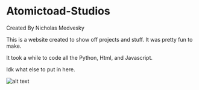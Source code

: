 # Atomictoad-Studios
Created By Nicholas Medvesky

This is a website created to show off projects and stuff. It was pretty fun to make.

It took a while to code all the Python, Html, and Javascript.

Idk what else to put in here.

![alt text](https://github.com/NMedvesky/Atomictoad-Studios/blob/master/home/templates/home/Atomictoad.png?raw=true)
